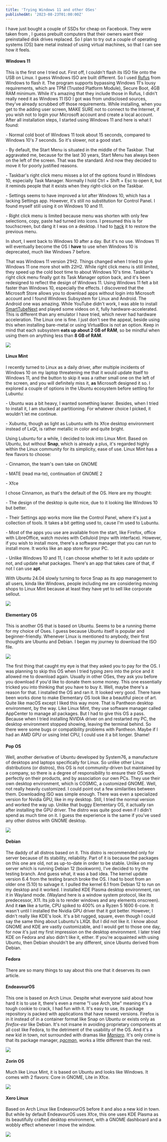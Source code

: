 ```yaml
---
title: 'Trying Windows 11 and other OSes'
publishedAt: '2023-08-23T01:00:00Z'
---
```

I have just bought a couple of SSDs for cheap on Facebook. They were
taken from , I guess prebuilt computers that their owners want their
preinstalled disk drives replaced. So I plan to try out a couple of
operating systems (OS) bare metal instead of using virtual machines, so
that I can see how it feels.

#### Windows 11

This is the first one I tried out. First off, I couldn't flash its ISO
file onto the USB on Linux. I guess Windows ISO are built different. So
I used [Rufus](https://rufus.ie/en/) from Windows to flash it. The
program supports bypassing Windows 11's lousy requirements, which are
TPM (Trusted Platform Module), Secure Boot, 4GB RAM minimum. While it's
amazing that they include those in Rufus, I didn't really need it as
Windows 11 ISO I got was from undisclosed sources, they've already
scrubbed off those requirements. While installing, when you get to the
adding user screen, MAKE SURE not to connect to the Internet, if you
wish not to login your Microsoft account and create a local account.
After all installation steps, I started using Windows 11 and here is
what I found:

\- Normal cold boot of Windows 11 took about 15 seconds, compared to
Windows 10's 7 seconds. So it's slower, not a good start.

\- By default, the Start Menu is situated in the middle of the Taskbar.
That aggravated me, because for the last 30 years, Start Menu has always
been on the left of the screen. That was the standard. And now they
decided to move it for poorly justified reasons.

\- Taskbar's right click menu misses a lot of the options found in
Windows 10, especially Task Manager. Normally I hold Ctrl + Shift + Esc
to open it, but it reminds people that it exists when they right-click
on the Taskbar.

\- Settings seems to have improved a lot after Windows 10, which has a
lacking Settings app. However, it's still no substitution for Control
Panel. I found myself still using it on Windows 10 and 11.

\- Right click menu is limited because menu was shorten with only few
selections, copy, paste had turned into icons. I presumed this is for
touchscreen, but dang it I was on a desktop. I had to
[hack](https://www.theverge.com/23707964/windows-11-regedit-registry-menu-how-to)
it to restore the previous menu.

In short, I went back to Windows 10 after a day. But it's no use.
Windows 11 will eventually become the OS I **have** to use when Windows
10 is deprecated, much like Windows 7 before.

That was Windows 11 version 21H2. Things changed when I tried to give
Windows 11 one more shot with 22H2. While right click menu is still
limited, they speed up the cold boot time to about Windows 10's time.
Taskbar's right click menu finally got its Task Manager option back, and
it's been redesigned to reflect the design of Windows 11. Using Windows
11 felt a bit faster than Windows 10, especially the effects. I
discovered that the Microsoft Store allows you to download apps without
login into Microsoft account and I found Windows Subsystem for Linux and
Android. The Android one was amazing. While YouTube didn't work, I was
able to install
[SmartTubeNext](https://github.com/yuliskov/SmartTubeNext) and played
some videos on it, fully hardware-accelerated. This is different than
any emulator I have tried, which never had hardware acceleration. The
Linux one is fine. I just don't see the appeal, beside using this when
installing bare-metal or using VirtualBox is not an option. Keep in mind
that each subsystem **eats up about 2 GB of RAM**, so be mindful when
using them on anything less than **8 GB of RAM**.

![](/images/blog/230823-1/win11-taskmgr.png)

#### Linux Mint

I recently turned to Linux as a daily driver, after multiple incidents
of Windows 10 on my laptop threatening me that it would update itself to
Windows 11, and the button to skip it was a rather small one on the left
of the screen, and you will definitely miss it, **as** Microsoft
designed it so. I explored a couple of options in the Ubuntu ecosystem
before settling for Lubuntu:

\- Ubuntu was a bit heavy, I wanted something leaner. Besides, when I
tried to install it, I am stucked at partitioning. For whatever choice I
picked, it wouldn't let me continue.

\- Xubuntu, though as light as Lubuntu with its Xfce desktop environment
instead of LxQt, is rather metallic in color and quite bright.

Using Lubuntu for a while, I decided to look into Linux Mint. Based on
Ubuntu, but without **Snap**, which is already a plus, it's regarded
highly within the Linux community for its simplicity, ease of use. Linux
Mint has a few flavors to choose:

\- Cinnamon, the team's own take on GNOME

\- MATE (read ma-te), continuation of GNOME 2

\- Xfce

I chose Cinnamon, as that's the default of the OS. Here are my thought:

\- The design of the desktop is quite nice, due to it looking like
Windows 10 but better.

\- Their Settings app works more like the Control Panel, where it's just
a collection of tools. It takes a bit getting used to, cause I'm used to
Lubuntu.

\- Most of the apps you use are available from the start, like Firefox,
office with LibreOffice, watch movies with Celluloid (mpv with
interface). However, if you wish to install more, there's a software
manager that you can run to install more. It works like an app store for
your PC.

\- Unlike Windows 10 and 11, I can choose whether to let it auto update
or not, and update what packages. There's an app that takes care of
that, if not I can use **apt**.

With Ubuntu 24.04 slowly turning to force Snap as its app management to
all users, kinda like Windows, people including me are considering
moving shops to Linux Mint because at least they have yet to sell like
corporate sellout.

![](/images/blog/230823-1/cinnamon.png)

#### Elementary OS

This is another OS that is based on Ubuntu. Seems to be a running theme
for my choice of Oses. I guess because Ubuntu itself is popular and
beginner-friendly. Whenever Linux is mentioned to anybody, their first
thoughts are Ubuntu and Debian. I began my journey to download the ISO
file.

![](/images/blog/230823-1/elementary.jpg)

The first thing that caught my eye is that they asked you to pay for the
OS. I was planning to skip this OS when I tried typing zero into the
price and it allowed me to download again. Usually in other OSes, they
ask you before you download if you'd like to donate them some money.
This one essentially tricked you into thinking that you have to buy it.
Well, maybe there's a reason for that. I installed the OS and ran it. It
looked very good. There have been works done to make Elementary OS look
like a beautiful piece of art. Quite like macOS except I liked this way
more. That is Pantheon desktop environment, by the way. Like Linux Mint,
they use software manager called AppCenter to manage all packages. But I
had to give this OS a pass. Because when I tried installing NVIDIA
driver on and restarted my PC, the desktop environment stopped showing,
leaving the terminal behind. So there were some bugs or compatibility
problems with Pantheon. Maybe if I had an AMD GPU or using Intel CPU, I
could use it a bit longer. Shame!

#### Pop OS

Well, another derivative of Ubuntu developed by System76, a manufacture
of desktops and laptops specifically for Linux. So unlike other Linux
distributions (or distros), this OS is not community-driven but
maintained by a company, so there is a degree of responsibility to
ensure their OS work perfectly on their products, and by association our
own PCs. They use their own desktop environment, which is COSMIC, a
customized GNOME. Well, not really heavily customized. I could point out
a few similarities between them. Downloading ISO was simple enough.
There was even a specialized version for Nvidia GPU, like in my desktop.
Still, I tried the normal version and worked the way up. Unlike that
buggy Elementary OS, it actually ran after installing the GPU driver.
The distro was quite good even if I didn't spend as much time on it. I
guess the experience is the same if you've used any other distros with
GNOME desktop.

![](/images/blog/230823-1/Pop-OS-22.04-Desktop-beta.webp)

#### Debian

The daddy of all distros based on it. This distro is recommended only
for server because of its stability, reliability. Part of it is because
the packages on this one are old, not as up-to-date in order to be
stable. Unlike on my server which is running Debian 12 (bookworm), I've
decided to try the testing branch. And guess what, it was a bad idea.
The kernel update version 6.4 from the testing branch broke the OS. I
had to boot from an older one (5.10) to salvage it. I pulled the kernel
6.1 from Debian 12 to run on my desktop and it worked. I installed KDE
Plasma desktop environment, ran it in Wayland mode. (Wayland here is a
window system protocol, like its predecessor, X11. Its job is to render
windows and any elements onscreen). And it **ran** like a turtle, CPU
spiked to 400% on a Ryzen 5 1600 6-core. It wasn't until I installed the
Nvidia GPU driver that it got better. However, I didn't really like
KDE's look. It's a bit rugged, square, even though I could say the same
thing about Lubuntu's LXQt. But I did not like it. I know about GNOME
and KDE are vastly customizable, and I would get to those one day, for
now it's just my first impression on the desktop environment. I later
tried KDE on Fedora and also didn't like it, either. If you're
acquainted with using Ubuntu, then Debian shouldn't be any different,
since Ubuntu derived from Debian.

#### Fedora

There are so many things to say about this one that it deserves its own
article.

#### EndeavourOS

This one is based on Arch Linux. Despite what everyone said about how
hard it is to use it, there's even a meme "I use Arch, btw" meaning it's
a tough cookie to crack, I had fun with it. It's easy to use, its
package repository is packed with applications that have newest
versions. Firefox is in it instead of in a container format like Snap on
Ubuntu or exists only as *firefox-esr* like Debian. It's not insane in
avoiding proprietary components at all cost like Fedora, to the
detriment of the usability of the OS. And it's a new kid in town, not
surrounded with dramas like
[*Manjaro*](https://www.youtube.com/watch?v=oVlD17OjFAc). It's only
crime is that its package manager,
*p[acman](https://wiki.archlinux.org/title/Pacman/Rosetta)*, works a
little different than the rest.

![](/images/blog/230823-1/Screenshot_endeavourOS.png)

#### Zorin OS

Much like Linux Mint, it is based on Ubuntu and looks like Windows. It
comes with 2 flavors: Core in GNOME, Lite in Xfce.

![](/images/blog/230823-1/Zorin-OS-16.1-Core.png)
#### Xero Linux

Based on Arch Linux like EndeavourOS before it and also a new kid in
town. But while by default EndeavourOS uses Xfce, this one uses KDE
Plasma as its beautifully crafted desktop environment, with a GNOME
dashboard and a wobbly effect whenever I move the window.

![](/images/blog/230823-1/xerolinux.webp)

